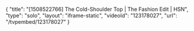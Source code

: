 {
    "title": "[1508522766] The Cold-Shoulder Top | The Fashion Edit | HSN",
    "type": "solo",
    "layout": "iframe-static",
    "videoId": "123178027",
    "url": "\/tvpembed\/123178027"
}